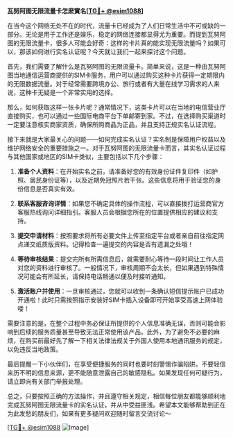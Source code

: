 **瓦努阿图无限流量卡怎麽實名[[TG💪+ @esim1088](https://t.me/s/esim1088)]**

在当今这个网络无处不在的时代，流量卡已经成为了人们日常生活中不可或缺的一部分。无论是用于工作还是娱乐，稳定的网络连接都显得尤为重要。而提到瓦努阿图的无限流量卡，很多人可能会好奇：这样的卡片真的能实现无限流量吗？如果可以，那该如何进行实名认证呢？今天就让我们一起来探讨这个问题。

首先，我们需要了解什么是瓦努阿图的无限流量卡。简单来说，这是一种由瓦努阿图当地通信运营商提供的SIM卡服务，用户可以通过购买这种卡片获得一定期限内的无限数据流量。对于经常需要跨境办公、旅行或者有大量在线学习需求的人来说，这种卡无疑是一个非常实用的选择。

那么，如何获取这样一张卡片呢？通常情况下，这类卡片可以在当地的电信营业厅直接购买，也可以通过一些国际电商平台下单邮寄到家。不过，在选择购买渠道时一定要注意核实商家资质，确保所购商品为正品，并且支持正规实名认证流程。

接下来就是大家最关心的问题——如何完成实名认证？实名制是保障用户权益以及维护网络安全的重要措施之一。对于瓦努阿图的无限流量卡而言，其实名认证过程与其他国家或地区的SIM卡类似，主要包括以下几个步骤：

1. **准备个人资料**：在开始实名之前，请准备好您的有效身份证件复印件（如护照、居民身份证等），以及近期免冠照片若干张。这些信息将用于验证您的身份信息是否真实有效。

2. **联系客服咨询详情**：如果您不确定具体的操作流程，可以直接拨打运营商官方客服热线询问详细指引。客服人员会根据您所在的位置提供相应的建议和支持。

3. **提交申请材料**：按照要求将所有必要文件上传至指定平台或者亲自前往指定网点递交纸质版资料。记得检查一遍提交的内容是否有遗漏之处哦！

4. **等待审核结果**：提交完所有所需信息后，就需要耐心等待一段时间让工作人员对您的资料进行审核了。一般情况下，审核周期不会太长，但如果遇到特殊情况可能会有所延长，请保持电话畅通以便及时接听通知。

5. **激活账户并使用**：一旦审核通过，您就可以收到一条确认短信提示账户已成功开通啦！此时只需按照指示安装好SIM卡插入设备即可开始享受高速上网体验喽！

需要注意的是，在整个过程中务必保证所提供的个人信息准确无误，否则可能会影响到后续的服务质量甚至导致无法正常使用该产品。此外，为了避免不必要的麻烦，在购买前最好先了解一下相关法律法规关于外国人使用本地通讯服务的规定，以免违反当地政策。

最后提醒一下小伙伴们，在享受便捷服务的同时也要时刻警惕诈骗陷阱。不要轻信来历不明的信息来源，更不能随意泄露自己的敏感隐私。如果发现任何可疑行为，请立即向有关部门举报处理。

总之，只要按照正确的方法操作，并且遵守相关规定，相信每位朋友都能够顺利地完成瓦努阿图无限流量卡的实名认证，并从中受益匪浅。希望本文能够帮助到正在为此发愁的朋友们，如果有更多疑问欢迎随时留言交流讨论～

[[TG💪+ @esim1088](https://t.me/s/esim1088) ![Image](https://i.postimg.cc/4NQfJmqS/Snipaste-2025-05-13-00-14-12.png)]